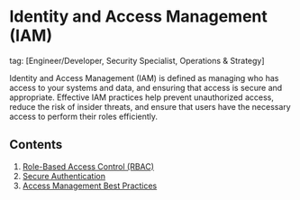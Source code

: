 # Identity and Access Management (IAM)
tag: [Engineer/Developer, Security Specialist, Operations & Strategy]

Identity and Access Management (IAM) is defined as managing who has access to your systems and data, and ensuring that access is secure and appropriate. Effective IAM practices help prevent unauthorized access, reduce the risk of insider threats, and ensure that users have the necessary access to perform their roles efficiently.

## Contents

1. [Role-Based Access Control (RBAC)](./role-based-access-control.md)
2. [Secure Authentication](./secure-authentication.md)
3. [Access Management Best Practices](./access-management-best-practices.md)
